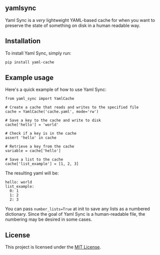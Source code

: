 ## yamlsync

Yaml Sync is a *very* lightweight YAML-based cache for when you want to preserve the state of something on disk in a human readable way.

## Installation

To install Yaml Sync, simply run:

```bash
pip install yaml-cache
```


## Example usage

Here's a quick example of how to use Yaml Sync:

```
from yaml_sync import YamlCache

# Create a cache that reads and writes to the specified file
cache = YamlCache('cache.yaml', mode='rw')

# Save a key to the cache and write to disk
cache['hello'] = 'world'

# Check if a key is in the cache
assert 'hello' in cache

# Retrieve a key from the cache
variable = cache['hello']

# Save a list to the cache
cache['list_example'] = [1, 2, 3]
```

The resulting yaml will be:

```
hello: world
list_example:
  0: 1
  1: 2
  2: 3
```

You can pass `number_lists=True` at init to save any lists as a numbered dictionary. Since the goal of Yaml Sync is a human-readable file, the numbering may be desired in some cases.

## License
This project is licensed under the [MIT License](https://opensource.org/license/mit/).